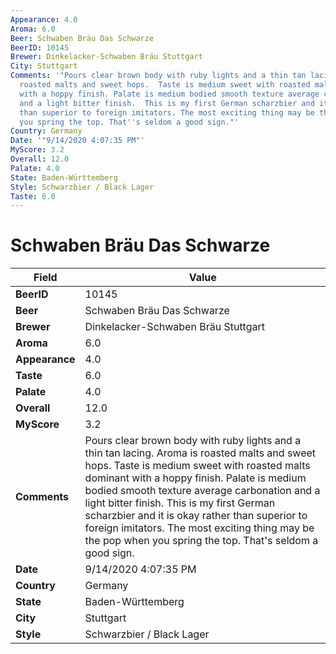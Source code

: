 ```yaml
---
Appearance: 4.0
Aroma: 6.0
Beer: Schwaben Bräu Das Schwarze
BeerID: 10145
Brewer: Dinkelacker-Schwaben Bräu Stuttgart
City: Stuttgart
Comments: '"Pours clear brown body with ruby lights and a thin tan lacing. Aroma is
  roasted malts and sweet hops.  Taste is medium sweet with roasted malts dominant
  with a hoppy finish. Palate is medium bodied smooth texture average carbonation
  and a light bitter finish.  This is my first German scharzbier and it is okay rather
  than superior to foreign imitators. The most exciting thing may be the pop when
  you spring the top. That''s seldom a good sign."'
Country: Germany
Date: '"9/14/2020 4:07:35 PM"'
MyScore: 3.2
Overall: 12.0
Palate: 4.0
State: Baden-Württemberg
Style: Schwarzbier / Black Lager
Taste: 6.0
---
```


# Schwaben Bräu Das Schwarze

| Field         | Value |
|---------------|-------|
| **BeerID** | 10145 |
| **Beer** | Schwaben Bräu Das Schwarze |
| **Brewer** | Dinkelacker-Schwaben Bräu Stuttgart |
| **Aroma** | 6.0 |
| **Appearance** | 4.0 |
| **Taste** | 6.0 |
| **Palate** | 4.0 |
| **Overall** | 12.0 |
| **MyScore** | 3.2 |
| **Comments** | Pours clear brown body with ruby lights and a thin tan lacing. Aroma is roasted malts and sweet hops.  Taste is medium sweet with roasted malts dominant with a hoppy finish. Palate is medium bodied smooth texture average carbonation and a light bitter finish.  This is my first German scharzbier and it is okay rather than superior to foreign imitators. The most exciting thing may be the pop when you spring the top. That's seldom a good sign. |
| **Date** | 9/14/2020 4:07:35 PM |
| **Country** | Germany |
| **State** | Baden-Württemberg |
| **City** | Stuttgart |
| **Style** | Schwarzbier / Black Lager |
